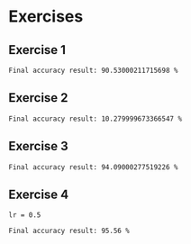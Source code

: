 # Exercises
## Exercise 1
```
Final accuracy result: 90.53000211715698 %
```

## Exercise 2
```
Final accuracy result: 10.279999673366547 %
```

## Exercise 3
```
Final accuracy result: 94.09000277519226 %
```

## Exercise 4
`lr = 0.5`
```
Final accuracy result: 95.56 %
```
